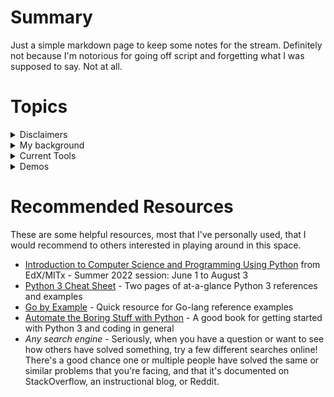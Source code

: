 # Summary

Just a simple markdown page to keep some notes for the stream. Definitely not because I'm notorious for going off script and forgetting what I was supposed to say. Not at all.

# Topics

<details>
  <summary>Disclaimers</summary>

* I'm not a professional coder or programmer.
* I'm somewhat *un*professional sometimes.
* There's often more than one way to solve a problem and I can't show them all.
* Only *you* can prevent forest fires. (Or make you do things.)
* Be kind to yourself. (And others too.)
</details>

<details>
  <summary>My background</summary>

* B.S. in Management of Information Systems (tech-focused business school diploma).
* Short stints in a large company doing lab server management, time-tracking app management, security tool support, data backup management, and proofreading.
* ~10 years doing variations of Web Server Administration, Web Operations, and Web DevOps.
* Lifelong fan of puzzles, quizzes, games.
</details>

<details>
  <summary>Current Tools</summary>

* Windows, MacOS, and Linux
* WSL
* Docker
* Bash
* Python 3
* GitHub
* VS Code
</details>

<details>
  <summary>Demos</summary>

* [scan_subreddit.py](https://github.com/conflabermits/Scripts/blob/master/python/reddit/scan_subreddit.py) - Scan subreddits for posts matching given criteria
* [openargs_fetchpost.py](https://github.com/conflabermits/Scripts/blob/master/python/reddit/openargs/openargs_fetchpost.py) - Grab tweeks from Twitter and post them to a Subreddit
* [uniqlo_product_price_scanner.py](https://github.com/conflabermits/Scripts/blob/master/python/uniqlo/uniqlo_product_price_scanner.py) - Check the price of an item on a retail site
* [WSL setup files](https://github.com/conflabermits/Scripts/tree/master/shell/wsl) - References and config files useful for setting up Windows Subsystem for Linux
* [getBusy.sh](https://github.com/conflabermits/Scripts/blob/master/shell/getBusy/getBusy.sh) - Early shell script meant to make my screen look more busy
</details>

# Recommended Resources

These are some helpful resources, most that I've personally used, that I would recommend to others interested in playing around in this space.

* [Introduction to Computer Science and Programming Using Python](https://www.edx.org/course/introduction-to-computer-science-and-programming-7) from EdX/MITx - Summer 2022 session: June 1 to August 3
* [Python 3 Cheat Sheet](https://perso.limsi.fr/pointal/_media/python:cours:mementopython3-english.pdf) - Two pages of at-a-glance Python 3 references and examples
* [Go by Example](https://gobyexample.com/) - Quick resource for Go-lang reference examples
* [Automate the Boring Stuff with Python](https://automatetheboringstuff.com/) - A good book for getting started with Python 3 and coding in general
* *Any search engine* - Seriously, when you have a question or want to see how others have solved something, try a few different searches online! There's a good chance one or multiple people have solved the same or similar problems that you're facing, and that it's documented on StackOverflow, an instructional blog, or Reddit.
